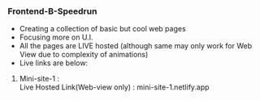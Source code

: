 ### Frontend-B-Speedrun
- Creating a collection of basic but cool web pages
- Focusing more on U.I.
- All the pages are LIVE hosted (although same may only work for Web View due to complexity of animations)
- Live links are below:

1. Mini-site-1 : <br>
   Live Hosted Link(Web-view only) : mini-site-1.netlify.app
